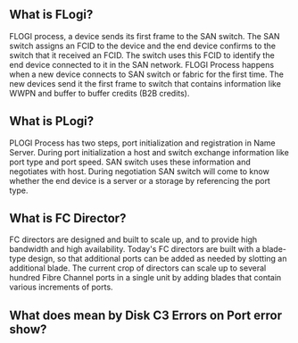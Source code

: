 ## What is FLogi?
FLOGI process, a device sends its first frame to the SAN switch. The SAN switch assigns an FCID to the device and the end device confirms to the switch that it received an FCID. The switch uses this FCID to identify the end device connected to it in the SAN network. FLOGI Process happens when a new device connects to SAN switch or fabric for the first time. The new devices send it the first frame to switch that contains information like WWPN and buffer to buffer credits (B2B credits).

## What is PLogi?
PLOGI Process has two steps, port initialization and registration in Name Server. During port initialization a host and switch exchange information like port type and port speed. SAN switch uses these information and negotiates with host. During negotiation SAN switch will come to know whether the end device is a server or a storage by referencing the port type.

## What is FC Director?
FC directors are designed and built to scale up, and to provide high bandwidth and high availability. Today's FC directors are built with a blade-type design, so that additional ports can be added as needed by slotting an additional blade. The current crop of directors can scale up to several hundred Fibre Channel ports in a single unit by adding blades that contain various increments of ports.

## What does mean by Disk C3 Errors on Port error show?
